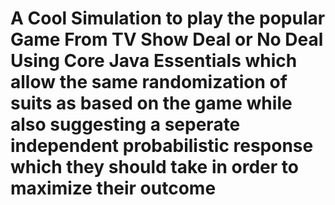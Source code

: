# A Cool Simulation to play the popular Game From TV Show Deal or No Deal Using Core Java Essentials which allow the same randomization of suits as based on the game while also suggesting a seperate independent probabilistic response which they should take in order to maximize their outcome
